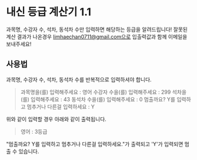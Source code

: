 # 내신 등급 계산기 1.1

과목명, 수강자 수, 석차, 동석차 수만 입력하면 해당하는 등급을 알려드립니다!
잘못된 계산 결과가 나온경우 limhaechan0711@gmail.com으로 입출력값과 함께 이메일을 보내주세요!

## 사용법
과목명, 수강자 수, 석차, 동석차 수를 반복적으로 입력하셔야 합니다.

> 과목명을(를) 입력해주세요 : 영어
> 수강자 수을(를) 입력해주세요 : 299
> 석차을(를) 입력해주세요 : 43
> 동석차 수을(를) 입력해주세요 : 0
> 멈출까요? Y를 입력하고 멈추거나 다른걸 입력하세요 : Y

위와 같이 입력할 경우 아래와 같이 출력됩니다.

> 영어 : 3등급

"멈출까요? Y를 입력하고 멈추거나 다른걸 입력하세요."가 출력되고
'Y'가 입력되면 멈출 수 있습니다.

